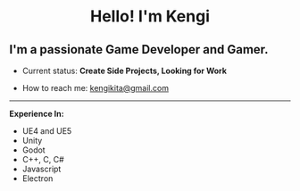 <h1 align="center">Hello! I'm Kengi</h1>

<h2>I'm a passionate Game Developer and Gamer. </h2>

- Current status: **Create Side Projects, Looking for Work**

- How to reach me: <a>kengikita@gmail.com</a>

<hr/>

**Experience In:**
- UE4 and UE5
- Unity
- Godot
- C++, C, C#
- Javascript
- Electron
